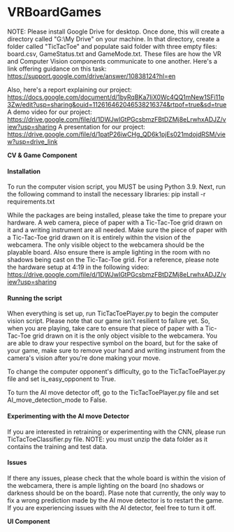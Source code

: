 # VRBoardGames

NOTE: Please install Google Drive for desktop. Once done, this will create a directory called "G:\My Drive\" on your machine. In that directory, create a folder called "TicTacToe" and populate said folder with three empty files: board.csv, GameStatus.txt and GameMode.txt. These files are how the VR and Computer Vision components communicate to one another. 
Here's a link offering guidance on this task: https://support.google.com/drive/answer/10838124?hl=en


Also, here's a report explaining our project: https://docs.google.com/document/d/1byRqBKa7IiX0Wc4QQ1mNew1SFi11p3Zw/edit?usp=sharing&ouid=112616462046538216374&rtpof=true&sd=true
A demo video for our project: https://drive.google.com/file/d/1DWJwIGtPGcsbmzFBtDZMj8eLrwhxADJZ/view?usp=sharing
A presentation for our project: https://drive.google.com/file/d/1patP26iwCHg_QD6k1pjEs021mdojdRSM/view?usp=drive_link

**CV & Game Component**
#### Installation
To run the computer vision script, you MUST be using Python 3.9. Next, run the following command to install the necessary libraries:
    pip install -r requirements.txt


While the packages are being installed, please take the time to prepare your hardware. A web camera, piece of paper with a Tic-Tac-Toe grid drawn on it and a writing instrument are all needed. 
Make sure the piece of paper with a Tic-Tac-Toe grid drawn on it is entirely within the vision of the webcamera. The only visible object to the webcamera should be the playable board.
Also ensure there is ample lighting in the room with no shadows being cast on the Tic-Tac-Toe grid. For a reference, please note the hardware setup at 4:19 in the following video: https://drive.google.com/file/d/1DWJwIGtPGcsbmzFBtDZMj8eLrwhxADJZ/view?usp=sharing

#### Running the script
When everything is set up, run TicTacToePlayer.py to begin the computer vision script. Please note that our game isn't resilient to failure yet. So, when you are playing, take care to ensure that piece of paper with a Tic-Tac-Toe grid drawn on it is the only object visible to the webcamera. You are able to draw your respective symbol on the board, but for the sake of your game, make sure to remove your hand and writing instrument from the camera's vision after you're done making your move.


To change the computer opponent's difficulty, go to the TicTacToePlayer.py file and set is_easy_opponent to True.


To turn the AI move detector off, go to the TicTacToePlayer.py file and set AI_move_detection_mode to False.

#### Experimenting with the AI move Detector
If you are interested in retraining or experimenting with the CNN, please run TicTacToeClassifier.py file. NOTE: you must unzip the data folder as it contains the training and test data.

#### Issues
If there any issues, please check that the whole board is within the vision of the webcamera, there is ample lighting on the board (no shadows or darkness should be on the board). 
Plase note that currently, the only way to fix a wrong prediction made by the AI move detector is to restart the game. If you are experiencing issues with the AI detector, feel free to turn it off.


**UI Component**
